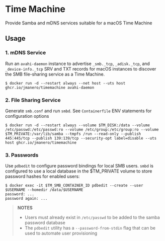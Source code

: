 Time Machine
============

Provide Samba and mDNS services suitable for a macOS Time Machine

## Usage

### 1. mDNS Service

Run an `avahi-daemon` instance to advertise `_smb._tcp`, `_adisk._tcp`, and `_device-info._tcp` SRV and TXT records for macOS instances to discover the SMB file-sharing service as a Time Machine.

```
$ docker run -d --restart always --net host --uts host ghcr.io/jmanero/timemachine avahi-daemon
```

### 2. File Sharing Service

Generate `smb.conf` and run `smbd`. See `Containerfile` ENV statements for configuration options

```
$ docker run -d --restart always --volume $TM_DISK:/data --volume /etc/passwd:/etc/passwd:ro --volume /etc/group:/etc/group:ro --volume $TM_PRIVATE:/var/lib/samba --tmpfs /run --read-only --publish 445:445/tcp --publish 139:139/tcp --security-opt label=disable --uts host ghcr.io/jmanero/timemachine
```

### 3. Passwords

Use `pdbedit` to configure password bindings for local SMB users. `smbd` is configured to use a local database in the $TM_PRIVATE volume to store password hashes for enabled users:

```
$ docker exec -it $TM_SMB_CONTAINER_ID pdbedit --create --user $USERNAME --homedir /data/$USERNAME
password: ...
password again: ...
```

> **NOTES**
> - Users must already exist in `/etc/passwd` to be added to the samba password database
> - The `pdbedit` utility has a `--password-from-stdin` flag that can be used to automate user provisioning
